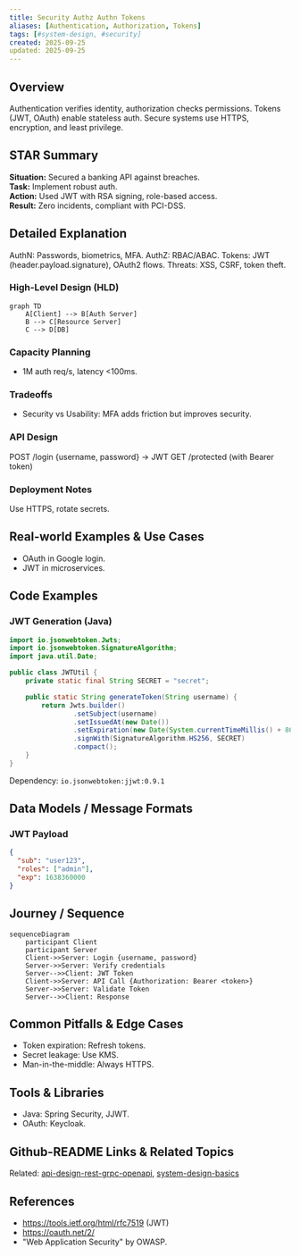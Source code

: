 ```yaml
---
title: Security Authz Authn Tokens
aliases: [Authentication, Authorization, Tokens]
tags: [#system-design, #security]
created: 2025-09-25
updated: 2025-09-25
---
```


## Overview
Authentication verifies identity, authorization checks permissions. Tokens (JWT, OAuth) enable stateless auth. Secure systems use HTTPS, encryption, and least privilege.

## STAR Summary
**Situation:** Secured a banking API against breaches.  
**Task:** Implement robust auth.  
**Action:** Used JWT with RSA signing, role-based access.  
**Result:** Zero incidents, compliant with PCI-DSS.

## Detailed Explanation
AuthN: Passwords, biometrics, MFA. AuthZ: RBAC/ABAC. Tokens: JWT (header.payload.signature), OAuth2 flows. Threats: XSS, CSRF, token theft.

### High-Level Design (HLD)
```mermaid
graph TD
    A[Client] --> B[Auth Server]
    B --> C[Resource Server]
    C --> D[DB]
```

### Capacity Planning
- 1M auth req/s, latency <100ms.

### Tradeoffs
- Security vs Usability: MFA adds friction but improves security.

### API Design
POST /login {username, password} -> JWT
GET /protected (with Bearer token)

### Deployment Notes
Use HTTPS, rotate secrets.

## Real-world Examples & Use Cases
- OAuth in Google login.
- JWT in microservices.

## Code Examples
### JWT Generation (Java)
```java
import io.jsonwebtoken.Jwts;
import io.jsonwebtoken.SignatureAlgorithm;
import java.util.Date;

public class JWTUtil {
    private static final String SECRET = "secret";

    public static String generateToken(String username) {
        return Jwts.builder()
                .setSubject(username)
                .setIssuedAt(new Date())
                .setExpiration(new Date(System.currentTimeMillis() + 86400000))
                .signWith(SignatureAlgorithm.HS256, SECRET)
                .compact();
    }
}
```
Dependency: `io.jsonwebtoken:jjwt:0.9.1`

## Data Models / Message Formats
### JWT Payload
```json
{
  "sub": "user123",
  "roles": ["admin"],
  "exp": 1638360000
}
```

## Journey / Sequence
```mermaid
sequenceDiagram
    participant Client
    participant Server
    Client->>Server: Login {username, password}
    Server->>Server: Verify credentials
    Server-->>Client: JWT Token
    Client->>Server: API Call {Authorization: Bearer <token>}
    Server->>Server: Validate Token
    Server-->>Client: Response
```

## Common Pitfalls & Edge Cases
- Token expiration: Refresh tokens.
- Secret leakage: Use KMS.
- Man-in-the-middle: Always HTTPS.

## Tools & Libraries
- Java: Spring Security, JJWT.
- OAuth: Keycloak.

## Github-README Links & Related Topics
Related: [api-design-rest-grpc-openapi](../api-design-rest-grpc-openapi/README.md), [system-design-basics](../system-design-basics/README.md)

## References
- https://tools.ietf.org/html/rfc7519 (JWT)
- https://oauth.net/2/
- "Web Application Security" by OWASP.
